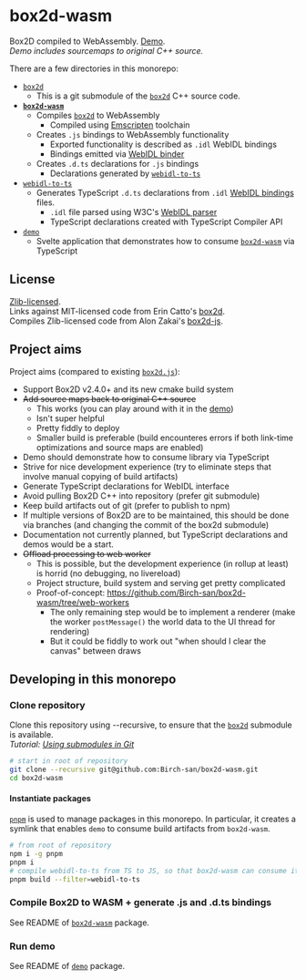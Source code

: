 # box2d-wasm

Box2D compiled to WebAssembly. [Demo](https://birchlabs.co.uk/box2d-wasm/demo/).  
_Demo includes sourcemaps to original C++ source._

There are a few directories in this monorepo:

- [`box2d`](https://github.com/erincatto/box2d)
  - This is a git submodule of the [`box2d`](https://github.com/erincatto/box2d) C++ source code.
- **[`box2d-wasm`](box2d-wasm)**
  - Compiles [`box2d`](https://github.com/erincatto/box2d) to WebAssembly
    - Compiled using [Emscripten](https://emscripten.org/index.html) toolchain
  - Creates `.js` bindings to WebAssembly functionality
    - Exported functionality is described as `.idl` WebIDL bindings
    - Bindings emitted via [WebIDL binder](https://emscripten.org/docs/porting/connecting_cpp_and_javascript/WebIDL-Binder.html)
  - Creates `.d.ts` declarations for `.js` bindings
    - Declarations generated by [`webidl-to-ts`](webidl-to-ts)
- [`webidl-to-ts`](webidl-to-ts)
  - Generates TypeScript `.d.ts` declarations from `.idl` [WebIDL bindings](https://emscripten.org/docs/porting/connecting_cpp_and_javascript/WebIDL-Binder.html) files.
    - `.idl` file parsed using W3C's [WebIDL parser](https://github.com/w3c/webidl2.js/)
    - TypeScript declarations created with TypeScript Compiler API
- [`demo`](demo)
  - Svelte application that demonstrates how to consume [`box2d-wasm`](box2d-wasm) via TypeScript

## License

[Zlib-licensed](LICENSE.zlib.txt).  
Links against MIT-licensed code from Erin Catto's [box2d](https://github.com/erincatto/box2d).  
Compiles Zlib-licensed code from Alon Zakai's [box2d-js](https://github.com/kripken/box2d.js).

## Project aims

Project aims (compared to existing [`box2d.js`](https://github.com/kripken/box2d.js/)):

- Support Box2D v2.4.0+ and its new cmake build system
- ~~Add source maps back to original C++ source~~
  - This works (you can play around with it in the [demo](https://birchlabs.co.uk/box2d-wasm/demo/))
  - Isn't super helpful
  - Pretty fiddly to deploy
  - Smaller build is preferable (build encounteres errors if both link-time optimizations and source maps are enabled)
- Demo should demonstrate how to consume library via TypeScript
- Strive for nice development experience (try to eliminate steps that involve manual copying of build artifacts)
- Generate TypeScript declarations for WebIDL interface
- Avoid pulling Box2D C++ into repository (prefer git submodule)
- Keep build artifacts out of git (prefer to publish to npm)
- If multiple versions of Box2D are to be maintained, this should be done via branches (and changing the commit of the box2d submodule)
- Documentation not currently planned, but TypeScript declarations and demos would be a start.
- ~~Offload processing to web worker~~
  - This is possible, but the development experience (in rollup at least) is horrid (no debugging, no livereload)
  - Project structure, build system and serving get pretty complicated
  - Proof-of-concept: https://github.com/Birch-san/box2d-wasm/tree/web-workers
    - The only remaining step would be to implement a renderer (make the worker `postMessage()` the world data to the UI thread for rendering)
    - But it could be fiddly to work out "when should I clear the canvas" between draws

## Developing in this monorepo

### Clone repository

Clone this repository using --recursive, to ensure that the [`box2d`](https://github.com/erincatto/box2d) submodule is available.  
_Tutorial: [Using submodules in Git](https://www.vogella.com/tutorials/GitSubmodules/article.html)_

```bash
# start in root of repository
git clone --recursive git@github.com:Birch-san/box2d-wasm.git
cd box2d-wasm
```

#### Instantiate packages

[`pnpm`](https://pnpm.js.org/) is used to manage packages in this monorepo. In particular, it creates a symlink that enables `demo` to consume build artifacts from `box2d-wasm`.

```bash
# from root of repository
npm i -g pnpm
pnpm i
# compile webidl-to-ts from TS to JS, so that box2d-wasm can consume it to generate typings
pnpm build --filter=webidl-to-ts
```

### Compile Box2D to WASM + generate .js and .d.ts bindings

See README of [`box2d-wasm`](box2d-wasm) package.

### Run demo

See README of [`demo`](demo) package.